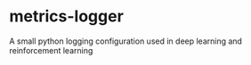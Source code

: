 # metrics-logger

A small python logging configuration used in deep learning and reinforcement learning